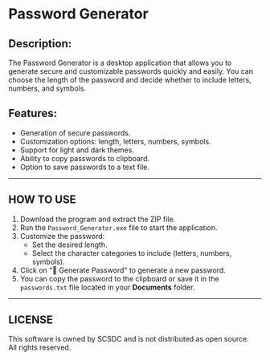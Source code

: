 # Password Generator

## Description:
The Password Generator is a desktop application that allows you to 
generate secure and customizable passwords quickly and easily. 
You can choose the length of the password and decide whether to include 
letters, numbers, and symbols.

## Features:
- Generation of secure passwords.
- Customization options: length, letters, numbers, symbols.
- Support for light and dark themes.
- Ability to copy passwords to clipboard.
- Option to save passwords to a text file.

---

## HOW TO USE
1. Download the program and extract the ZIP file.
2. Run the `Password_Generator.exe` file to start the application.
3. Customize the password:
   - Set the desired length.
   - Select the character categories to include (letters, numbers, symbols).
4. Click on "🎲 Generate Password" to generate a new password.
5. You can copy the password to the clipboard or save it in the
   `passwords.txt` file located in your **Documents** folder.

---

## LICENSE
This software is owned by SCSDC and is not distributed as open source.  
All rights reserved.
